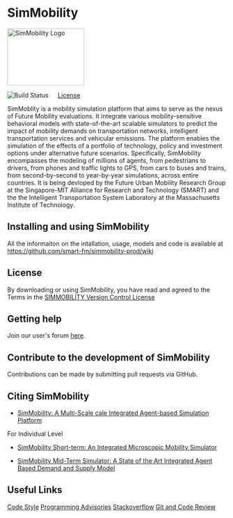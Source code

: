 # SimMobility

<img src="https://github.com/smart-fm/simmobility-prod/wiki/images/SimMobility_logo.jpg" title="SimMobility Logo" width="177" height="131">

<img src="https://img.shields.io/jenkins/s/https/jenkins.qa.ubuntu.com/view/Precise/view/All%20Precise/job/precise-desktop-amd64_default.svg" title="Build Status"> &emsp; [License](https://github.com/smart-fm/simmobility-prod/blob/master/license.txt)

SimMoblity is a mobility simulation platform that aims to serve as the nexus of Future Mobility evaluations. It integrate various mobility-sensitive behavioral models with state-of-the-art scalable simulators to predict the impact of mobility demands on transportation networks, intelligent transportation services and vehicular emissions. The platform enables the simulation of the effects of a portfolio of technology, policy and investment options under alternative future scenarios. Specifically, SimMobility encompasses the modeling of millions of agents, from pedestrians to drivers, from phones and traffic lights to GPS, from cars to buses and trains, from second-by-second to year-by-year simulations, across entire countries. It is being devloped by the Future Urban Mobility Research Group at the Singapore-MIT Alliance for Research and Technology (SMART) and the the Intelligent Transportation System Laboratory at the Massachusetts Institute of Technology.


## Installing and using SimMobility

All the informaiton on the intallation, usage, models and code is available at https://github.com/smart-fm/simmobility-prod/wiki

## License

By downloading or using SimMobility, you have read and agreed to the Terms in the <a href="https://github.com/smart-fm/simmobility-prod/blob/master/license.txt" download target="_blank">SIMMOBILITY Version Control License</a>

## Getting help

Join our user's forum <a href="http://137.132.22.82:15059/vanilla/" download target="_blank">here</a>.

## Contribute to the development of SimMobility
Contributions can be made by submitting pull requests via GitHub.

## Citing SimMobility

* [SimMobility: A Multi-Scale cale Integrated  Agent-based Simulation Platform](https://github.com/kakalibasak/wiki-images/blob/master/SimMobility%20Paper_revised%20version.pdf)

For Individual Level
* [SimMobility Short-term: An Integrated Microscopic Mobility Simulator](https://github.com/kakalibasak/wiki-images/blob/master/2017_TRR_SimMobility%20Short-term.pdf)

* [SimMobility Mid-Term Simulator: A State of the Art Integrated Agent Based Demand and Supply Model](https://github.com/kakalibasak/wiki-images/blob/master/15-3937-%20TRB%20MT%20PAPER.pdf)

## Useful Links

[Code Style](http://137.132.22.82:15012/simmob/index.php/coding_standards)
[Programming Advisories](http://137.132.22.82:15012/simmob/index.php/Programming_Advisories)
[Stackoverflow](http://stackoverflow.com/)
[Git and Code Review](https://github.com/smart-fm/simmobility-prod/wiki/Git-and-Code-Review)
